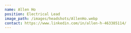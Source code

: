 ```yaml
---
name: Allen Ho
position: Electrical Lead
image_path: /images/headshots/AllenHo.webp
contact: https://www.linkedin.com/in/allen-h-463385114/
---
```

